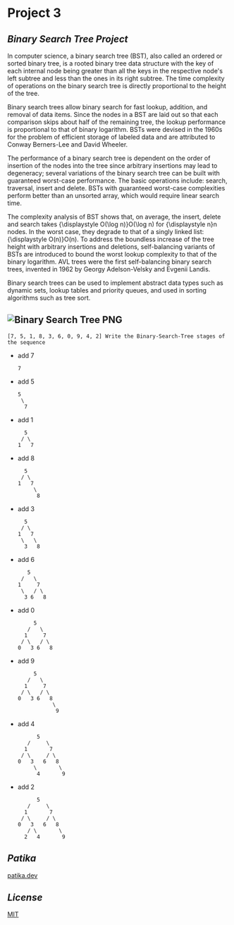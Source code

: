 # **Project 3**

## ***Binary Search Tree Project***
In computer science, a binary search tree (BST), also called an ordered or sorted binary tree, is a rooted binary tree data structure with the key of each internal node being greater than all the keys in the respective node's left subtree and less than the ones in its right subtree. The time complexity of operations on the binary search tree is directly proportional to the height of the tree.

Binary search trees allow binary search for fast lookup, addition, and removal of data items. Since the nodes in a BST are laid out so that each comparison skips about half of the remaining tree, the lookup performance is proportional to that of binary logarithm. BSTs were devised in the 1960s for the problem of efficient storage of labeled data and are attributed to Conway Berners-Lee and David Wheeler.

The performance of a binary search tree is dependent on the order of insertion of the nodes into the tree since arbitrary insertions may lead to degeneracy; several variations of the binary search tree can be built with guaranteed worst-case performance. The basic operations include: search, traversal, insert and delete. BSTs with guaranteed worst-case complexities perform better than an unsorted array, which would require linear search time.

The complexity analysis of BST shows that, on average, the insert, delete and search takes {\displaystyle O(\log n)}O(\log n) for {\displaystyle n}n nodes. In the worst case, they degrade to that of a singly linked list: {\displaystyle O(n)}O(n). To address the boundless increase of the tree height with arbitrary insertions and deletions, self-balancing variants of BSTs are introduced to bound the worst lookup complexity to that of the binary logarithm. AVL trees were the first self-balancing binary search trees, invented in 1962 by Georgy Adelson-Velsky and Evgenii Landis.

Binary search trees can be used to implement abstract data types such as dynamic sets, lookup tables and priority queues, and used in sorting algorithms such as tree sort.

![Binary Search Tree PNG](https://upload.wikimedia.org/wikipedia/commons/thumb/d/da/Binary_search_tree.svg/500px-Binary_search_tree.svg.png)
---
```
[7, 5, 1, 8, 3, 6, 0, 9, 4, 2] Write the Binary-Search-Tree stages of the sequence
```
* add 7
   ```
   7
   ```
* add 5
   ```
   5
    \
     7
   ```
* add 1
   ```
     5
    / \
   1   7
   ```
* add 8
   ```
     5
    / \
   1   7
        \
         8
   ```
* add 3
   ```
     5
    / \
   1   7
    \   \
     3   8
   ```
* add 6
   ```
      5
    /   \
   1     7
    \   / \
     3 6   8
   ```
* add 0
   ```
        5
      /   \
     1     7
    / \   / \
   0   3 6   8
   ```
* add 9
   ```
        5
      /   \
     1     7
    / \   / \
   0   3 6   8
              \
               9
   ```
* add 4
   ```
         5
      /     \
     1       7
    / \     / \
   0   3   6   8
        \       \
         4       9
   ```
* add 2
   ```
         5
      /     \
     1       7
    / \     / \
   0   3   6   8
      / \       \
     2   4       9
   ```



## ***Patika***
[patika.dev](www.patika.dev) 
## ***License***
[MIT](https://choosealicense.com/licenses/mit/)